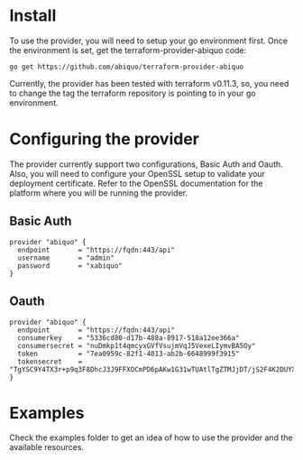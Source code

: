 # Install

To use the provider, you will need to setup your go environment first. Once the
environment is set, get the terraform-provider-abiquo code:

```
go get https://github.com/abiquo/terraform-provider-abiquo
```

Currently, the provider has been tested with terraform v0.11.3, so, you need to
change the tag the terraform repository is pointing to in your go environment.

# Configuring the provider

The provider currently support two configurations, Basic Auth and Oauth.
Also, you will need to configure your OpenSSL setup to validate your deployment
certificate. Refer to the OpenSSL documentation for the platform where you will
be running the provider.

## Basic Auth

```
provider "abiquo" {
  endpoint       = "https://fqdn:443/api"
  username       = "admin"
  password       = "xabiquo"
}
```

## Oauth

```
provider "abiquo" {
  endpoint       = "https://fqdn:443/api"
  consumerkey    = "5336cd80-d17b-488a-8917-518a12ee366a"
  consumersecret = "nuDmkp1t4qmcyxGVfVsujmVqJ5VexeLIymvBA5Oy"
  token          = "7ea0959c-82f1-4013-ab2b-6648999f3915"
  tokensecret    = "TgYSC9Y4TX3r+p9q3F8DhcJ3J9FFXOCmPD6pAKw1G31wTUAtlTgZTMJjDT/jS2F4K2DUYX6Py641PLeBkKMntS+GdKkO09ajkil9ZH67Fa0="
}
```

# Examples

Check the examples folder to get an idea of how to use the provider and the
available resources.
